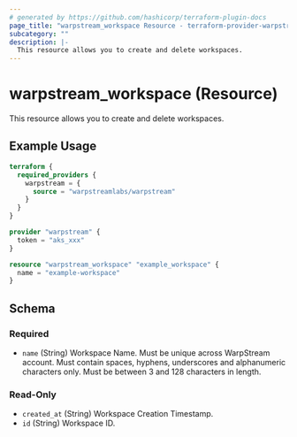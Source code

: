 ```yaml
---
# generated by https://github.com/hashicorp/terraform-plugin-docs
page_title: "warpstream_workspace Resource - terraform-provider-warpstream"
subcategory: ""
description: |-
  This resource allows you to create and delete workspaces.
---
```


# warpstream_workspace (Resource)

This resource allows you to create and delete workspaces.

## Example Usage

```terraform
terraform {
  required_providers {
    warpstream = {
      source = "warpstreamlabs/warpstream"
    }
  }
}

provider "warpstream" {
  token = "aks_xxx"
}

resource "warpstream_workspace" "example_workspace" {
  name = "example-workspace"
}
```

<!-- schema generated by tfplugindocs -->
## Schema

### Required

- `name` (String) Workspace Name. Must be unique across WarpStream account. Must contain spaces, hyphens, underscores and alphanumeric characters only. Must be between 3 and 128 characters in length.

### Read-Only

- `created_at` (String) Workspace Creation Timestamp.
- `id` (String) Workspace ID.
